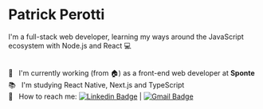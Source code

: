 # Patrick Perotti

I'm a full-stack web developer, learning my ways around the JavaScript ecosystem with Node.js and React :computer:

 <br/> :office: &nbsp; I'm currently working (from :house:) as a front-end web developer at **Sponte**
 <br/> :books: &nbsp; I'm studying React Native, Next.js and TypeScript
 <br/> :email: &nbsp; How to reach me: [![Linkedin Badge](https://img.shields.io/badge/-Patrick_Perotti-blue?style=flat-square&logo=Linkedin&logoColor=white&link=https://www.linkedin.com/in/patrick-perotti/)](https://www.linkedin.com/in/patrick-perotti/) 
| 
[![Gmail Badge](https://img.shields.io/badge/-patrickperotti0@gmail.com-c14438?style=flat-square&logo=Gmail&logoColor=white&link=mailto:patrickperotti0@gmail.com)](mailto:patrickperotti0@gmail.com)
